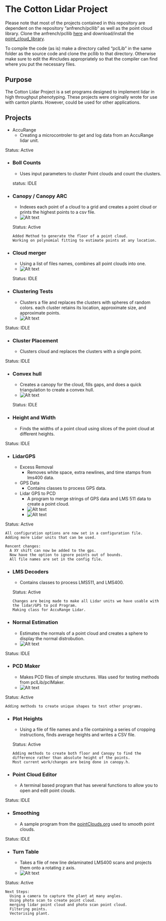 # The Cotton Lidar Project

  Please note that most of the projects contained in this repository are dependent on the repository “anfrench/pcllib” as well as the point cloud library. Clone the anfrench/pcllib [here](https://github.com/anfrench/pcllib) and download/install the [point_cloud_library](http://pointclouds.org/downloads/).

  To compile the code (as is) make a directory called “pclLib” in the same folder as the source code and clone the pcllib to that directory. Otherwise make sure to edit the #includes appropriately so that the compiler can find where you put the necessary files.

## Purpose

  The Cotton Lidar Project is a set programs designed to implement lidar in high throughput phenotyping. These projects were originally wrote for use with canton plants. However, could be used for other applications.

## Projects

* AccuRange
  * Creating a microcontroler to get and log data from an AccuRange lidar unit.

Status: Active

* ### Boll Counts
  * Uses input parameters to cluster Point clouds and count the clusters.
  
  status: IDLE
* ### Canopy / Canopy ARC
  * Indexes each point of a cloud to a grid and creates a point cloud or prints the highest points to a csv file.
  * ![Alt text](Photos/Canopy.PNG)
  
  Status: Active

      Added Method to generate the floor of a point cloud.
      Working on polynomial fitting to estimate points at any location.

* ### Cloud merger
  * Using a list of files names, combines all point clouds into one.
  * ![Alt text](Photos/Merged.PNG)
  
  Status: IDLE

* ### Clustering Tests
  * Clusters a file and replaces the clusters with spheres of random colors. each cluster retains its location, approximate size, and approximate points.
  * ![Alt text](Photos/ClusteredZoom.PNG)

Status: IDLE

* ### Cluster Placement
  * Clusters cloud and replaces the clusters with a single point.

Status: IDLE

* ### Convex hull
  * Creates a canopy for the cloud, fills gaps, and does a quick triangulation to create a convex hull.
  * ![Alt text](Photos/ConvexHull.png)
  
  Status: IDLE

* ### Height and Width
  * Finds the widths of a point cloud using slices of the point cloud at different heights.
  
Status: IDLE

* ### LidarGPS
  * Excess Removal
    * Removes white space, extra newlines, and time stamps from lms400 data.
  * GPS Data
    * Contains classes to process GPS data.
  * Lidar GPS to PCD
    * A program to merge strings of GPS data and LMS 511 data to create a point cloud.
    * ![Alt text](Photos/NewGPSLidarToPCD.PNG)
    * ![Alt text](/Photos/LMS511Sample.PNG)

Status: Active

    All configuration options are now set in a configuration file.
    Adding more Lidar units that can be used.

    Rencent changes:
      A XY shift can now be added to the gps.
      Now have the option to ignore points out of bounds.
      All file names are set in the config file.

* ### LMS Decoders
  * Contains classes to process LMS511, and LMS400.
  
  Status: Active
  
      Changes are being made to make all Lidar units we have usable with the lidar/GPS to pcd Program.
      Making class for AccuRange Lidar.

* ### Normal Estimation
  * Estimates the normals of a point cloud and creates a sphere to display the normal distrobution.
  * ![Alt text](Photos/Normals.PNG)

Status: IDLE

* ### PCD Maker
  * Makes PCD files of simple structures. Was used for testing methods from pclLib/pclMaker.
  * ![Alt text](Photos/branch.PNG)

Status: Active

    Adding methods to create unique shapes to test other programs.

* ### Plot Heights
  * Using a file of file names and a file containing a series of cropping instructions, finds average heights and writes a CSV file.

  Status: Active
  
      Adding methods to create both floor and Canopy to find the difference rather than absolute height of the points.
      Most current work/changes are being done in canopy.h.

* ### Point Cloud Editor
  * A terminal based program that has several functions to allow you to open and edit point clouds.

Status: IDLE

* ### Smoothing
  * A sample program from the [pointClouds.org](http://pointclouds.org/documentation/tutorials/resampling.php#moving-least-squares) used to smooth point clouds.

Status: IDLE

* ### Turn Table
  * Takes a file of new line delaminated LMS400 scans and projects them onto a rotating z axis.
  * ![Alt text](Photos/TurnTabledSmoothed.PNG)
  
Status: Active

    Next Steps:
      Using a camera to capture the plant at many angles.
      Using photo scan to create point cloud.
      merging lidar point cloud and photo scan point cloud.
      Filtering points.
      Vectorising plant.